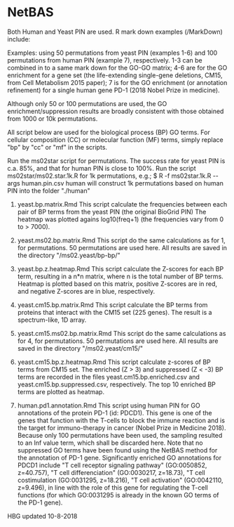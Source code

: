 # NetBAS
Both Human and Yeast PIN are used.
R mark down examples (/MarkDown) include:

Examples: using 50 permutations from yeast PIN (examples 1-6) and 100 permutations from human PIN (example 7), respectively.
1-3 can be combined in to a same mark down for the GO-GO matrix; 4-6 are for the GO enrichment for a gene set (the life-extending single-gene deletions, CM15, from Cell Metabolism 2015 paper); 7 is for the GO enrichment (or annotation refinement) for a single human gene PD-1 (2018 Nobel Prize in medicine).

Although only 50 or 100 permutations are used, the GO enrichment/suppression results are broadly consistent with those obtained from 1000 or 10k permutations.

All script below are used for the biological process (BP) GO terms. For cellular composition (CC) or molecular function (MF) terms, simply replace "bp" by "cc" or "mf" in the scripts.

Run the ms02star script for permutations. The success rate for yeast PIN is c.a. 85%, and that for human PIN is close to 100%.
Run the script ms02star/ms02.star.1k.R for 1k permutations, e.g.;
$ R -f ms02star.1k.R --args human.pin.csv human
will construct 1k permutations based on human PIN into the folder "./human"
  
1. yeast.bp.matrix.Rmd
This script calculate the frequencies between each pair of BP terms from the yeast PIN (the original BioGrid PIN)
The heatmap was plotted agains log10(freq+1) (the frequencies vary from 0 to > 7000).

2. yeast.ms02.bp.matrix.Rmd
This script do the same calculations as for 1, for permutations. 50 permutations are used here.
All results are saved in the directory "/ms02.yeast/bp-bp/"

3. yeast.bp.z.heatmap.Rmd
This script calculate the Z-scores for each BP term, resulting in a n*n matrix, where n is the total number of BP terms.
Heatmap is plotted based on this matrix, positive Z-scores are in red, and negative Z-scores are in blue, respectively.

4. yeast.cm15.bp.matrix.Rmd
This script calculate the BP terms from proteins that interact with the CM15 set (225 genes).
The result is a spectrum-like, 1D array.

5. yeast.cm15.ms02.bp.matrix.Rmd
This script do the same calculations as for 4, for permutations. 50 permutations are used here.
All results are saved in the directory "/ms02.yeast/cm15/"

6. yeast.cm15.bp.z.heatmap.Rmd
This script calculate z-scores of BP terms from CM15 set.
The enriched (Z > 3) and suppressed (Z < -3) BP terms are recorded in the files yeast.cm15.bp.enriched.csv and yeast.cm15.bp.suppressed.csv, respectively.
The top 10 enriched BP terms are plotted as heatmap.

7. human.pd1.annotation.Rmd
This script using human PIN for GO annotations of the protein PD-1 (id: PDCD1). This gene is one of the genes that function with the T-cells to block the immune reaction and is the target for immuno-therapy in cancer (Nobel Prize in Medicine 2018). 
Because only 100 permutations have been used, the sampling resulted to an Inf value term, which shall be discarded here.
Note that no suppressed GO terms have been found using the NetBAS method for the annotation of PD-1 gene.
Significantly enriched GO annotations for PDCD1 include "T cell receptor signaling pathway" (GO:0050852, z=40.757), "T cell differenciation" (GO:0030217, z=18.73), "T cell costimulation (GO:0031295, z=18.216), "T cell activation" (GO:0042110, z=9.496), in line with the role of this gene for regulating the T-cell functions (for which GO:0031295 is already in the known GO terms of the PD-1 gene).

HBG updated 10-8-2018
